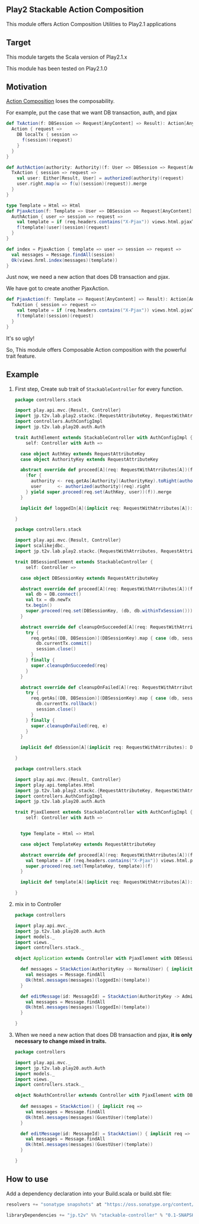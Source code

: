 ## Play2 Stackable Action Composition

This module offers Action Composition Utilities to Play2.1 applications


## Target


This module targets the Scala version of Play2.1.x

This module has been tested on Play2.1.0


## Motivation

[Action Composition](http://www.playframework.com/documentation/2.1.0/ScalaActionsComposition) loses the composability.

For example, put the case that we want DB transaction, auth, and pjax


```scala
def TxAction(f: DBSession => Request[AnyContent] => Result): Action[AnyContent] = {
  Action { request =>
    DB localTx { session =>
      f(session)(request)
    }
  }
}

def AuthAction(authority: Authority)(f: User => DBSession => Request[AnyContent] => Result): Action[AnyContent] = {
  TxAction { session => request =>
    val user: Either[Result, User] = authorized(authority)(request)
    user.right.map(u => f(u)(session)(request)).merge
  }
}

type Template = Html => Html
def PjaxAction(f: Template => User => DBSession => Request[AnyContent] => Result): Action[AnyContent] = {
  AuthAction { user => session => request =>
    val template = if (req.headers.contains("X-Pjax")) views.html.pjaxTemplate else views.html.fullTemplate
    f(template)(user)(session)(request)
  }
}
```

```scala
def index = PjaxAction { template => user => session => request => 
  val messages = Message.findAll(session)
  Ok(views.hrml.index(messages)(template))
}
```

Just now, we need a new action that does DB transaction and pjax.

We have got to create another PjaxAction.

```scala
def PjaxAction(f: Template => Request[AnyContent] => Result): Action[AnyContent] = {
  TxAction { session => request =>
    val template = if (req.headers.contains("X-Pjax")) views.html.pjaxTemplate else views.html.fullTemplate
    f(template)(session)(request)
  }
}
```

It's so ugly!


So, This module offers Composable Action composition with the powerful trait feature.

## Example

1. First step, Create sub trait of `StackableController` for every function.

    ```scala
    package controllers.stack

    import play.api.mvc.{Result, Controller}
    import jp.t2v.lab.play2.stackc.{RequestAttributeKey, RequestWithAtrributes, StackableController}
    import controllers.AuthConfigImpl
    import jp.t2v.lab.play20.auth.Auth

    trait AuthElement extends StackableController with AuthConfigImpl {
        self: Controller with Auth =>

      case object AuthKey extends RequestAttributeKey
      case object AuthorityKey extends RequestAttributeKey

      abstract override def proceed[A](req: RequestWithAtrributes[A])(f: RequestWithAtrributes[A] => Result): Result = {
        (for {
          authority <- req.getAs[Authority](AuthorityKey).toRight(authorizationFailed(req)).right
          user      <- authorized(authority)(req).right
        } yield super.proceed(req.set(AuthKey, user))(f)).merge
      }

      implicit def loggedIn[A](implicit req: RequestWithAtrributes[A]): User = req.getAs[User](AuthKey).get

    }
    ```

    ```scala
    package controllers.stack

    import play.api.mvc.{Result, Controller}
    import scalikejdbc._
    import jp.t2v.lab.play2.stackc.{RequestWithAtrributes, RequestAttributeKey, StackableController}

    trait DBSessionElement extends StackableController {
        self: Controller =>

      case object DBSessionKey extends RequestAttributeKey

      abstract override def proceed[A](req: RequestWithAtrributes[A])(f: RequestWithAtrributes[A] => Result): Result = {
        val db = DB.connect()
        val tx = db.newTx
        tx.begin()
        super.proceed(req.set(DBSessionKey, (db, db.withinTxSession())))(f)
      }

      abstract override def cleanupOnSucceeded[A](req: RequestWithAtrributes[A]): Unit = {
        try {
          req.getAs[(DB, DBSession)](DBSessionKey).map { case (db, session) =>
            db.currentTx.commit()
            session.close()
          }
        } finally {
          super.cleanupOnSucceeded(req)
        }
      }

      abstract override def cleanupOnFailed[A](req: RequestWithAtrributes[A], e: Exception): Unit = {
        try {
          req.getAs[(DB, DBSession)](DBSessionKey).map { case (db, session) =>
            db.currentTx.rollback()
            session.close()
          }
        } finally {
          super.cleanupOnFailed(req, e)
        }
      }

      implicit def dbSession[A](implicit req: RequestWithAtrributes): DBSession = req.getAs[(DB, DBSession)](DBSessionKey).get._2 // throw

    }
    ```

    ```scala
    package controllers.stack

    import play.api.mvc.{Result, Controller}
    import play.api.templates.Html
    import jp.t2v.lab.play2.stackc.{RequestAttributeKey, RequestWithAtrributes, StackableController}
    import controllers.AuthConfigImpl
    import jp.t2v.lab.play20.auth.Auth

    trait PjaxElement extends StackableController with AuthConfigImpl {
        self: Controller with Auth =>


      type Template = Html => Html

      case object TemplateKey extends RequestAttributeKey

      abstract override def proceed[A](req: RequestWithAtrributes[A])(f: RequestWithAtrributes[A] => Result): Result = {
        val template = if (req.headers.contains("X-Pjax")) views.html.pjaxTemplate else views.html.fullTemplate
        super.proceed(req.set(TemplateKey, template))(f)
      }

      implicit def template[A](implicit req: RequestWithAtrributes[A]): User = req.getAs[Template](TemplateKey).get

    }
    ```

2. mix in to Controller

    ```scala
    package controllers

    import play.api.mvc._
    import jp.t2v.lab.play20.auth.Auth
    import models._
    import views._
    import controllers.stack._

    object Application extends Controller with PjaxElement with DBSessionElement with AuthElement with Auth with AuthConfigImpl {

      def messages = StackAction(AuthorityKey -> NormalUser) { implicit req =>
        val messages = Message.findAll
        Ok(html.messages(messages)(loggedIn)(template))
      }

      def editMessage(id: MessageId) = StackAction(AuthorityKey -> Administrator) { implicit req =>
        val messages = Message.findAll
        Ok(html.messages(messages)(loggedIn)(template))
      }

    }
    ```

3. When we need a new action that does DB transaction and pjax, **it is only necessary to change mixed in traits.**

    ```scala
    package controllers

    import play.api.mvc._
    import jp.t2v.lab.play20.auth.Auth
    import models._
    import views._
    import controllers.stack._

    object NoAuthController extends Controller with PjaxElement with DBSessionElement {
      
      def messages = StackAction() { implicit req =>
        val messages = Message.findAll
        Ok(html.messages(messages)(GuestUser)(template))
      }

      def editMessage(id: MessageId) = StackAction() { implicit req =>
        val messages = Message.findAll
        Ok(html.messages(messages)(GuestUser)(template))
      }

    }
    ```

## How to use

Add a dependency declaration into your Build.scala or build.sbt file:

```scala
resolvers += "sonatype snapshots" at "https://oss.sonatype.org/content/repositories/snapshots"

libraryDependencies += "jp.t2v" %% "stackable-controller" % "0.1-SNAPSHOT"
```

